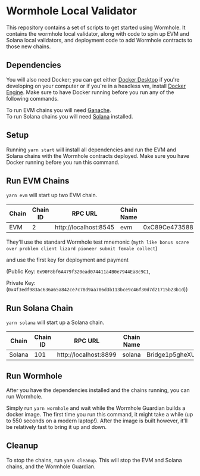 # Wormhole Local Validator

This repository contains a set of scripts to get started using Wormhole. It contains the wormhole local validator, along with code to spin up EVM and Solana local validators, and deployment code to add Wormhole contracts to those new chains.

## Dependencies
You will also need Docker; you can get either [Docker Desktop](https://docs.docker.com/get-docker/) if you're developing on your computer or if you're in a headless vm, install [Docker Engine](https://docs.docker.com/engine/). Make sure to have Docker running before you run any of the following commands.

To run EVM chains you will need [Ganache](https://github.com/trufflesuite/ganache#command-line-use).  
To run Solana chains you will need [Solana](https://docs.solana.com/cli/install-solana-cli-tools) installed. 

## Setup
Running `yarn start` will install all dependencies and run the EVM and Solana chains with the Wormhole contracts deployed.
Make sure you have Docker running before you run this command.

## Run EVM Chains
`yarn evm` will start up two EVM chain.

| Chain | Chain ID | RPC URL               | Chain Name | Address                                    |
| ----- | -------- | --------------------- | ---------- | ------------------------------------------ |
| EVM   | 2        | http://localhost:8545 | evm        | 0xC89Ce4735882C9F0f0FE26686c53074E09B0D550 |

They'll use the standard Wormhole test mnemonic
 (`myth like bonus scare over problem client lizard pioneer submit female collect`) 
 
 and use the first key for deployment and payment 
 
 (Public Key: `0x90F8bf6A479f320ead074411a4B0e7944Ea8c9C1`, 


 Private Key: (`0x4f3edf983ac636a65a842ce7c78d9aa706d3b113bce9c46f30d7d21715b23b1d`)) 

## Run Solana Chain
`yarn solana` will start up a Solana chain.

| Chain  | Chain ID | RPC URL               | Chain Name | Address                                     |
| ------ | -------- | --------------------- | ---------- | ------------------------------------------- |
| Solana | 101      | http://localhost:8899 | solana     | Bridge1p5gheXUvJ6jGWGeCsgPKgnE3YgdGKRVCMY9o |

## Run Wormhole
After you have the dependencies installed and the chains running, you can run Wormhole.

Simply run `yarn wormhole` and wait while the Wormhole Guardian builds a docker image. The first time you run this command, it might take a while (up to 550 seconds on a modern laptop!). After the image is built however, it'll be relatively fast to bring it up and down. 


## Cleanup
To stop the chains, run `yarn cleanup`. This will stop the EVM and Solana chains, and the Wormhole Guardian.